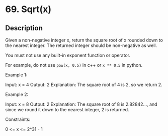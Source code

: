 # 69. Sqrt(x)

## Description

Given a non-negative integer x, return the square root of x rounded down to the nearest integer. The returned integer should be non-negative as well.

You must not use any built-in exponent function or operator.

For example, do not use `pow(x, 0.5)` in c++ or `x ** 0.5` in python.

Example 1:

Input: x = 4
Output: 2
Explanation: The square root of 4 is 2, so we return 2.

Example 2:

Input: x = 8
Output: 2
Explanation: The square root of 8 is 2.82842..., and since we round it down to the nearest integer, 2 is returned.

Constraints:

0 <= x <= 2^31 - 1
